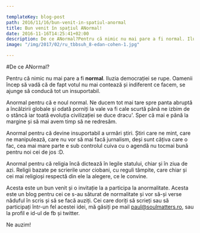 ```yaml
---

templateKey: blog-post
path: 2016/11/16/bun-venit-in-spatiul-anormal
title: Bun venit în spațiul ANormal!
date: 2016-11-16T14:25:41+02:00
description: De ce ANormal?Pentru că nimic nu mai pare a fi normal. Iluzia democrației se rupe. Oamenii încep să vadă că de fapt votul nu mai contează și indiferent 
image: "/img/2017/02/ru_tbbsuh_8-edan-cohen-1.jpg"

---
```

#De ce ANormal?

Pentru că nimic nu mai pare a fi **normal**. Iluzia democrației se rupe. Oamenii încep să vadă că de fapt votul nu mai contează și indiferent ce facem, se ajunge să conducă tot un insuportabil. 

Anormal pentru că e noul normal. Ne ducem tot mai tare spre panta abruptă a încălzirii globale și odată porniți la vale va fi cale scurtă până ne izbim de o stâncă iar toată evoluția civilizației se duce dracu'. Sper că mai e până la margine și să mai avem timp să ne redresăm.

Anormal pentru că devine insuportabil a urmări știri. Știri care ne mint, care ne manipulează, care nu vor să mai facă jurnalism, deși sunt câțiva care o fac, cea mai mare parte e sub controlul cuiva cu o agendă nu tocmai bună pentru noi cei de jos :D.

Anormal pentru că religia încă dictează în legile statului, chiar și în ziua de azi. Religii bazate pe scrierile unor ciobani, cu reguli tâmpite, care chiar și cei mai religioși respectă din ele la alegere, ce le convine.

Acesta este un bun venit și o invitație la a participa la anormalitate. Acesta este un blog pentru cei ce s-au săturat de normalitate și vor să-și verse năduful în scris și să se facă auziți. Cei care doriți să scrieți sau să participați într-un fel acestei idei, mă găsiți pe mail paul@soulmatters.ro, sau la profil e id-ul de fb și twitter. 

Ne auzim!
